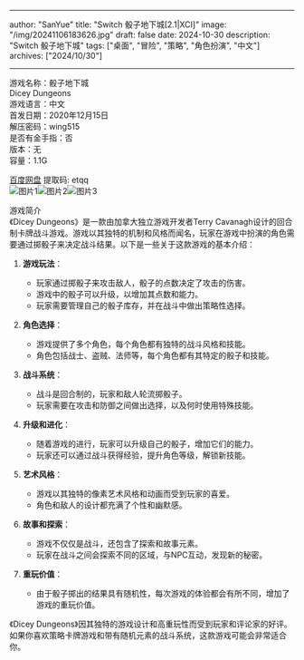 
---
author: "SanYue"
title: "Switch 骰子地下城[2.1|XCI]"
image: "/img/20241106183626.jpg"
draft: false
date: 2024-10-30
description: "Switch 骰子地下城"
tags: ["桌面", "冒险", "策略", "角色扮演", "中文"]
archives: ["2024/10/30"]

---

游戏名称：骰子地下城   
Dicey Dungeons    
游戏语言：中文  
首发日期：2020年12月15日  
解压密码：wing515  
是否有金手指：否  
版本：无   
容量：1.1G

[百度网盘](https://pan.baidu.com/s/1G04ukLvNPBINkVid46AjeA) 提取码: etqq  
![图片1](/img/65f195.jpg)![图片2](/img/431b09.jpg)![图片3](/img/605c96.jpg)  

游戏简介  
《Dicey Dungeons》是一款由加拿大独立游戏开发者Terry Cavanagh设计的回合制卡牌战斗游戏。游戏以其独特的机制和风格而闻名，玩家在游戏中扮演的角色需要通过掷骰子来决定战斗结果。以下是一些关于这款游戏的基本介绍：

1. **游戏玩法**：
   - 玩家通过掷骰子来攻击敌人，骰子的点数决定了攻击的伤害。
   - 游戏中的骰子可以升级，以增加其点数和能力。
   - 玩家需要管理自己的骰子库存，并在战斗中做出策略性选择。

2. **角色选择**：
   - 游戏提供了多个角色，每个角色都有独特的战斗风格和技能。
   - 角色包括战士、盗贼、法师等，每个角色都有其特定的骰子和技能。

3. **战斗系统**：
   - 战斗是回合制的，玩家和敌人轮流掷骰子。
   - 玩家需要在攻击和防御之间做出选择，以及何时使用特殊技能。

4. **升级和进化**：
   - 随着游戏的进行，玩家可以升级自己的骰子，增加它们的能力。
   - 玩家还可以通过战斗获得经验，提升角色等级，解锁新技能。

5. **艺术风格**：
   - 游戏以其独特的像素艺术风格和动画而受到玩家的喜爱。
   - 角色和敌人的设计都充满了个性和幽默感。

6. **故事和探索**：
   - 游戏不仅仅是战斗，还包含了探索和故事元素。
   - 玩家在战斗之间会探索不同的区域，与NPC互动，发现新的秘密。

7. **重玩价值**：
   - 由于骰子掷出的结果具有随机性，每次游戏的体验都会有所不同，增加了游戏的重玩价值。

《Dicey Dungeons》因其独特的游戏设计和高重玩性而受到玩家和评论家的好评。如果你喜欢策略卡牌游戏和带有随机元素的战斗系统，这款游戏可能会非常适合你。
